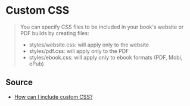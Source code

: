 # Custom CSS

> You can specify CSS files to be included in your book's website or PDF builds by creating files:
>
> * styles/website.css: will apply only to the website
> * styles/pdf.css: will apply only to the PDF
> * styles/ebook.css: will apply only to ebook formats (PDF, Mobi, ePub)


## Source

 * [How can I include custom CSS?](https://help.gitbook.com/content/how-can-i-include-css.html)
